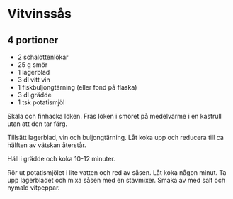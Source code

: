 # Vitvinssås

## 4 portioner

- 2 schalottenlökar
- 25 g smör
- 1 lagerblad
- 3 dl vitt vin
- 1 fiskbuljongtärning (eller fond på flaska)
- 3 dl grädde
- 1 tsk potatismjöl

Skala och finhacka löken. Fräs löken i smöret på medelvärme i en kastrull utan att den tar
färg.

Tillsätt lagerblad, vin och buljongtärning. Låt koka upp och reducera till ca hälften av
vätskan återstår.

Häll i grädde och koka 10-12 minuter.  

Rör ut potatismjölet i lite vatten och red av såsen. Låt koka någon minut. Ta upp
lagerbladet och mixa såsen med en stavmixer. Smaka av med salt och nymald vitpeppar.